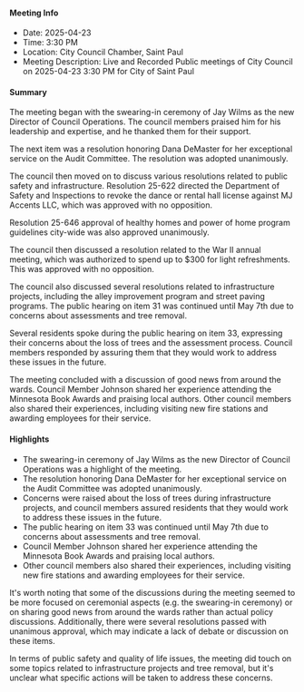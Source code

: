 #### Meeting Info

* Date: 2025-04-23
* Time: 3:30 PM
* Location: City Council Chamber, Saint Paul
* Meeting Description: Live and Recorded Public meetings of City Council on 2025-04-23 3:30 PM for City of Saint Paul

#### Summary

The meeting began with the swearing-in ceremony of Jay Wilms as the new Director of Council Operations. The council members praised him for his leadership and expertise, and he thanked them for their support.

The next item was a resolution honoring Dana DeMaster for her exceptional service on the Audit Committee. The resolution was adopted unanimously.

The council then moved on to discuss various resolutions related to public safety and infrastructure. Resolution 25-622 directed the Department of Safety and Inspections to revoke the dance or rental hall license against MJ Accents LLC, which was approved with no opposition.

Resolution 25-646 approval of healthy homes and power of home program guidelines city-wide was also approved unanimously.

The council then discussed a resolution related to the War II annual meeting, which was authorized to spend up to $300 for light refreshments. This was approved with no opposition.

The council also discussed several resolutions related to infrastructure projects, including the alley improvement program and street paving programs. The public hearing on item 31 was continued until May 7th due to concerns about assessments and tree removal.

Several residents spoke during the public hearing on item 33, expressing their concerns about the loss of trees and the assessment process. Council members responded by assuring them that they would work to address these issues in the future.

The meeting concluded with a discussion of good news from around the wards. Council Member Johnson shared her experience attending the Minnesota Book Awards and praising local authors. Other council members also shared their experiences, including visiting new fire stations and awarding employees for their service.

#### Highlights

* The swearing-in ceremony of Jay Wilms as the new Director of Council Operations was a highlight of the meeting.
* The resolution honoring Dana DeMaster for her exceptional service on the Audit Committee was adopted unanimously.
* Concerns were raised about the loss of trees during infrastructure projects, and council members assured residents that they would work to address these issues in the future.
* The public hearing on item 33 was continued until May 7th due to concerns about assessments and tree removal.
* Council Member Johnson shared her experience attending the Minnesota Book Awards and praising local authors.
* Other council members also shared their experiences, including visiting new fire stations and awarding employees for their service.

It's worth noting that some of the discussions during the meeting seemed to be more focused on ceremonial aspects (e.g. the swearing-in ceremony) or on sharing good news from around the wards rather than actual policy discussions. Additionally, there were several resolutions passed with unanimous approval, which may indicate a lack of debate or discussion on these items.

In terms of public safety and quality of life issues, the meeting did touch on some topics related to infrastructure projects and tree removal, but it's unclear what specific actions will be taken to address these concerns.

